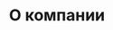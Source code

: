 ---
title: "О компании"
description: "Узнайте больше о нашей компании"
featured_image: "/images/about.webp"
company_info:
 image: "/images/office.webp"
 text: |
   Lorem ipsum dolor sit amet, consectetur adipiscing elit, sed do eiusmod tempor incididunt ut labore et dolore magna aliqua. 
   
   Ut enim ad minim veniam, quis nostrud exercitation ullamco laboris nisi ut aliquip ex ea commodo consequat.
   
   Duis aute irure dolor in reprehenderit in voluptate velit esse cillum dolore eu fugiat nulla pariatur.

---